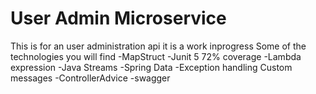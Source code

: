 # User Admin Microservice

This is for an user administration api it is a work inprogress
Some of the technologies you will find
-MapStruct
-Junit 5 72% coverage
-Lambda expression
-Java Streams 
-Spring Data
-Exception handling Custom messages
-ControllerAdvice
-swagger

